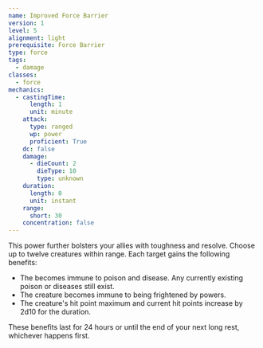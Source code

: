 ```yaml
---
name: Improved Force Barrier
version: 1
level: 5
alignment: light
prerequisite: Force Barrier
type: force
tags:
  - damage
classes:
  - force
mechanics:
  - castingTime:
      length: 1
      unit: minute
    attack:
      type: ranged
      wp: power
      proficient: True
    dc: false
    damage:
      - dieCount: 2
        dieType: 10
        type: unknown
    duration:
      length: 0
      unit: instant
    range:
      short: 30
    concentration: false
---
```

This power further bolsters your allies with toughness and resolve. Choose up to twelve creatures within range. Each target gains the following benefits:
- The becomes immune to poison and disease. Any currently existing poison or diseases still exist.
- The creature becomes immune to being frightened by powers.
- The creature's hit point maximum and current hit points increase by 2d10 for the duration.

These benefits last for 24 hours or until the end of your next long rest, whichever happens first.
    